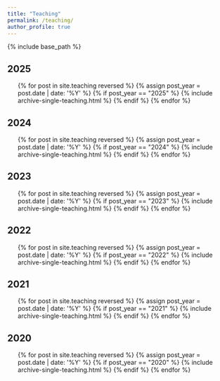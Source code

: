 ```yaml
---
title: "Teaching"
permalink: /teaching/
author_profile: true
---
```


{% include base_path %}

## 2025
<ul>
  {% for post in site.teaching reversed %}
    {% assign post_year = post.date | date: '%Y' %}
    {% if post_year == "2025" %}
      {% include archive-single-teaching.html %}
    {% endif %}
  {% endfor %}
</ul>

## 2024
<ul>
  {% for post in site.teaching reversed %}
    {% assign post_year = post.date | date: '%Y' %}
    {% if post_year == "2024" %}
      {% include archive-single-teaching.html %}
    {% endif %}
  {% endfor %}
</ul>

## 2023
<ul>
  {% for post in site.teaching reversed %}
    {% assign post_year = post.date | date: '%Y' %}
    {% if post_year == "2023" %}
      {% include archive-single-teaching.html %}
    {% endif %}
  {% endfor %}
</ul>

## 2022
<ul>
  {% for post in site.teaching reversed %}
    {% assign post_year = post.date | date: '%Y' %}
    {% if post_year == "2022" %}
      {% include archive-single-teaching.html %}
    {% endif %}
  {% endfor %}
</ul>

## 2021
<ul>
  {% for post in site.teaching reversed %}
    {% assign post_year = post.date | date: '%Y' %}
    {% if post_year == "2021" %}
      {% include archive-single-teaching.html %}
    {% endif %}
  {% endfor %}
</ul>

## 2020
<ul>
  {% for post in site.teaching reversed %}
    {% assign post_year = post.date | date: '%Y' %}
    {% if post_year == "2020" %}
      {% include archive-single-teaching.html %}
    {% endif %}
  {% endfor %}
</ul>